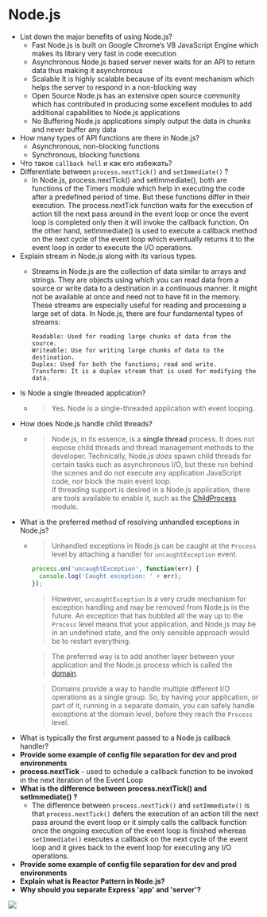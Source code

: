 # Node.js

* List down the major benefits of using Node.js?
  * Fast Node.js is built on Google Chrome’s V8 JavaScript Engine which makes its library very fast in code execution
  * Asynchronous Node.js based server never waits for an API to return data thus making it asynchronous
  * Scalable It is highly scalable because of its event mechanism which helps the server to respond in a non-blocking way
  * Open Source Node.js has an extensive open source community which has contributed in producing some excellent modules to add additional capabilities to Node.js applications
  * No Buffering Node.js applications simply output the data in chunks and never buffer any data
* How many types of API functions are there in Node.js?
  * Asynchronous, non-blocking functions
  * Synchronous, blocking functions
* Что такое `callback hell` и как его избежать?
* Differentiate between `process.nextTick()` and `setImmediate()` ?
  * In Node.js, process.nextTick() and setImmediate(), both are functions of the Timers module which help in executing the code after a predefined period of time. But these functions differ in their execution. The process.nextTick function waits for the execution of action till the next pass around in the event loop or once the event loop is completed only then it will invoke the callback function. On the other hand, setImmediate() is used to execute a callback method on the next cycle of the event loop which eventually returns it to the event loop in order to execute the I/O operations.
* Explain stream in Node.js along with its various types.
  *   Streams in Node.js are the collection of data similar to arrays and strings. They are objects using which you can read data from a source or write data to a destination in a continuous manner. It might not be available at once and need not to have fit in the memory. These streams are especially useful for reading and processing a large set of data. In Node.js, there are four fundamental types of streams:

      ```
      Readable: Used for reading large chunks of data from the source.
      Writeable: Use for writing large chunks of data to the destination.
      Duplex: Used for both the functions; read and write.
      Transform: It is a duplex stream that is used for modifying the data.
      ```
* Is Node a single threaded application?
  * > Yes. Node is a single-threaded application with event looping.
* How does Node.js handle child threads?&#x20;
  * > Node.js, in its essence, is a **single thread** process. It does not expose child threads and thread management methods to the developer. Technically, Node.js _does_ spawn child threads for certain tasks such as asynchronous I/O, but these run behind the scenes and do not execute any application JavaScript code, nor block the main event loop.\
    > If threading support is desired in a Node.js application, there are tools available to enable it, such as the [ChildProcess](http://nodejs.org/api/child\_process.html) module.
* What is the preferred method of resolving unhandled exceptions in Node.js?
  *   > Unhandled exceptions in Node.js can be caught at the `Process` level by attaching a handler for `uncaughtException` event.

      ```javascript
      process.on('uncaughtException', function(err) {
        console.log('Caught exception: ' + err);
      });
      ```

      > However, `uncaughtException` is a very crude mechanism for exception handling and may be removed from Node.js in the future. An exception that has bubbled all the way up to the `Process` level means that your application, and Node.js may be in an undefined state, and the only sensible approach would be to restart everything.

      > The preferred way is to add another layer between your application and the Node.js process which is called the [domain](http://nodejs.org/api/domain.html).

      > Domains provide a way to handle multiple different I/O operations as a single group. So, by having your application, or part of it, running in a separate domain, you can safely handle exceptions at the domain level, before they reach the `Process` level.
* What is typically the first argument passed to a Node.js callback handler?
* **Provide some example of config file separation for dev and prod environments**
* **process.nextTick** - used to schedule a callback function to be invoked in the next iteration of the Event Loop
* **What is the difference between process.nextTick() and setImmediate() ?**
  * The difference between `process.nextTick()` and `setImmediate()` is that `process.nextTick()` defers the execution of an action till the next pass around the event loop or it simply calls the callback function once the ongoing execution of the event loop is finished whereas `setImmediate()` executes a callback on the next cycle of the event loop and it gives back to the event loop for executing any I/O operations.
* **Provide some example of config file separation for dev and prod environments**
* **Explain what is Reactor Pattern in Node.js?**
* **Why should you separate Express 'app' and 'server'?**

![](<../.gitbook/assets/image (31).png>)
